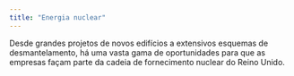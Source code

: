 ```yaml
---
title: "Energia nuclear"
---
```

Desde grandes projetos de novos edifícios a extensivos esquemas de desmantelamento, há uma vasta gama de oportunidades para que as empresas façam parte da cadeia de fornecimento nuclear do Reino Unido. 